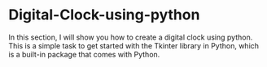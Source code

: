 # Digital-Clock-using-python
In this section, I will show you how to create a digital clock using python. This is a simple task to get started with the Tkinter library in Python, which is a built-in package that comes with Python.
